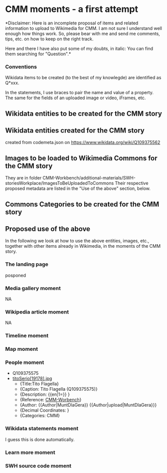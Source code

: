 # CMM moments - a first attempt

*Disclaimer: Here is an incomplete proposal of items and related information to upload to Wikimedia for CMM. I am not sure I understand well enough how things work. So, please bear with me and send me comments, tips, etc. on how to keep on the right track.

Here and there I have also put some of my doubts, in italic: You can find them searching for "Question".*

### Conventions

Wikidata items to be created (to the best of my knowlegde) are identified as Q*xxx.

In the statements, I use braces to pair the name and value of a property. The same for the fields of an uploaded image or video, iFrames, etc.

## Wikidata entities to be created for the CMM story

## Wikidata entities created for the CMM story
 created from codemeta.json on https://www.wikidata.org/wiki/Q109375562

## Images to be loaded to Wikimedia Commons for the CMM story

They are in folder CMM-Workbench/additional-materials/SWH-storiesWorkplace/ImagesToBeUploadedToCommons 
Their respective proposed metadata are listed in the "Use of the above" section, below. 

## Commons Categories to be created for the CMM story


## Proposed use of the above

In the following we look at how to use the above entities, images, etc., together with other items already in Wikimedia, in the moments of the CMM story.

### The landing page

posponed

### Media gallery moment 

NA

### Wikipedia article moment

NA

### Timeline moment

### Map moment

### People moment

* Q109375575
* [titoSerio[19178].jpg](additional-materials\SWH-storiesWorkplace\ImagesToBeUploadedToCommons\FlagellaPortrait\titoSerio[19178].jpg)
  * {Title:Tito Flagella}
  * {Caption: Tito Flagella (Q109375575)}
  * {Description: {{en|1=}}  }
  * {Reference: [CMM-Worbench](https://github.com/Unipisa/CMM-Workbench/blob/master/additional-materials/SWH-storiesWorkplace/ImagesToBeUploadedToCommons/FlagellaPortrait/titoSerio%5B19178%5D.jpg)}
  * {Author: {{Author|MuntDlaGera}} {{Author|upload|MuntDlaGera}}}
  * {Decimal Coordinates: }
  * {Categories: CMM}

### Wikidata statements moment
I guess this is done automatically.

### Learn more moment

### SWH source code moment


